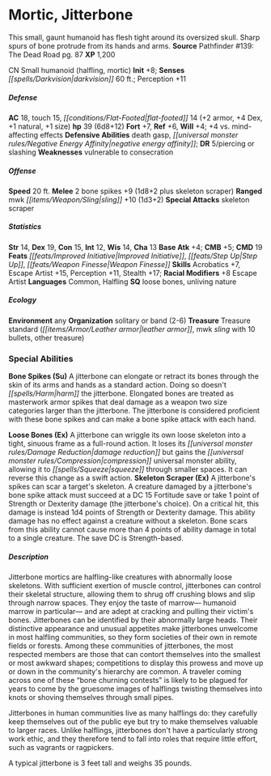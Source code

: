 ﻿---
cssclass: [monsters]
title1: Mortic, Jitterbone
desc_short: This small, gaunt humanoid has flesh tight around its oversized skull.
  Sharp spurs of bone protrude from its hands and arms.
title2: Jitterbone
CR: 4
sources:
- name: 'Pathfinder #139: The Dead Road'
  page: 87
  link: https://paizo.com/products/btq01ws3
XP: 1200
alignment: CN
size: Small
type: humanoid
subtypes:
- halfling
- mortic
initiative:
  bonus: 8
senses:
  darkvision: 60
AC:
  AC: 18
  touch: 15
  flat_footed: 14
  components:
    armor: 2
    dex: 4
    natural: 1
    size: 1
HP:
  HP: 39
  long: 6d8+12
saves:
  fort: 7
  ref: 6
  will: 4
  other: +4 vs. mind-affecting effects
defensive_abilities:
- death gasp
- negative energy affinity
DR:
- amount: 5
  weakness: piercing or slashing
weaknesses:
- vulnerable to consecration
speeds:
  base: 20
attacks:
  melee:
  - - text: 2 bone spikes +9 (1d8+2 plus skeleton scraper)
      entries:
      - - damage: 1d8+2
        - effect: skeleton scraper
      count: 2
      attack: bone spikes
      bonus:
      - 9
  ranged:
  - - text: mwk sling +10 (1d3+2)
      entries:
      - - damage: 1d3+2
      attack: mwk sling
      bonus:
      - 10
  special:
  - skeleton scraper
ability_scores:
  STR: 14
  DEX: 19
  CON: 15
  INT: 12
  WIS: 14
  CHA: 13
BAB: 4
CMB: 5
CMD: 19
feats:
- name: Improved Initiative
- name: Step Up
- name: Weapon Finesse
skills:
  Acrobatics: 7
  Escape Artist: 15
  Perception: 11
  Stealth: 17
  _racial_mods:
    Escape Artist:
      _: 8
languages:
- Common
- Halfling
special_qualities:
- loose bones
- unliving nature
ecology:
  environment: any
  organization: solitary or band (2-6)
  treasure:
  - Treasure standard (leather armor, mwk sling with 10 bullets, other treasure)
special_abilities:
  Bone Spikes (Su): A jitterbone can elongate or retract its bones through the skin
    of its arms and hands as a standard action. Doing so doesn't harm the jitterbone.
    Elongated bones are treated as masterwork armor spikes that deal damage as a weapon
    two size categories larger than the jitterbone. The jitterbone is considered proficient
    with these bone spikes and can make a bone spike attack with each hand.
  Loose Bones (Ex): A jitterbone can wriggle its own loose skeleton into a tight,
    sinuous frame as a full-round action. It loses its damage reduction but gains
    the compression universal monster ability, allowing it to squeeze through smaller
    spaces. It can reverse this change as a swift action.
  Skeleton Scraper (Ex): A jitterbone's spikes can scar a target's skeleton. A creature
    damaged by a jitterbone's bone spike attack must succeed at a DC 15 Fortitude
    save or take 1 point of Strength or Dexterity damage (the jitterbone's choice).
    On a critical hit, this damage is instead 1d4 points of Strength or Dexterity
    damage. This ability damage has no effect against a creature without a skeleton.
    Bone scars from this ability cannot cause more than 4 points of ability damage
    in total to a single creature. The save DC is Strength-based.
desc_long: |-
  Jitterbone mortics are halfling-like creatures with abnormally loose skeletons. With sufficient exertion of muscle control, jitterbones can control their skeletal structure, allowing them to shrug off crushing blows and slip through narrow spaces. They enjoy the taste of marrow- humanoid marrow in particular- and are adept at cracking and pulling their victim's bones. Jitterbones can be identified by their abnormally large heads. Their distinctive appearance and unusual appetites make jitterbones unwelcome in most halfling communities, so they form societies of their own in remote fields or forests. Among these communities of jitterbones, the most respected members are those that can contort themselves into the smallest or most awkward shapes; competitions to display this prowess and move up or down in the community's hierarchy are common. A traveler coming across one of these “bone churning contests” is likely to be plagued for years to come by the gruesome images of halflings twisting themselves into knots or shoving themselves through small pipes.

   Jitterbones in human communities live as many halflings do: they carefully keep themselves out of the public eye but try to make themselves valuable to larger races. Unlike halflings, jitterbones don't have a particularly strong work ethic, and they therefore tend to fall into roles that require little effort, such as vagrants or ragpickers.

   A typical jitterbone is 3 feet tall and weighs 35 pounds.

---

# Mortic, Jitterbone
This small, gaunt humanoid has flesh tight around its oversized skull. Sharp spurs of bone protrude from its hands and arms.
**Source** Pathfinder #139: The Dead Road pg. 87
**XP** 1,200

CN Small humanoid (halfling, mortic)
**Init** +8; **Senses** _[[spells/Darkvision|darkvision]]_ 60 ft.; Perception +11

##### Defense

**AC** 18, touch 15, _[[conditions/Flat-Footed|flat-footed]]_ 14 (+2 armor, +4 Dex, +1 natural, +1 size)
**hp** 39 (6d8+12)
**Fort** +7, **Ref** +6, **Will** +4; +4 vs. mind-affecting effects
**Defensive Abilities** death gasp, _[[universal monster rules/Negative Energy Affinity|negative energy affinity]]_; **DR** 5/piercing or slashing
**Weaknesses** vulnerable to consecration

##### Offense
**Speed** 20 ft.
**Melee** 2 bone spikes +9 (1d8+2 plus skeleton scraper)
**Ranged** mwk _[[items/Weapon/Sling|sling]]_ +10 (1d3+2)
**Special Attacks** skeleton scraper

##### Statistics
**Str** 14, **Dex** 19, **Con** 15, **Int** 12, **Wis** 14, **Cha** 13
**Base Atk** +4; **CMB** +5; **CMD** 19
**Feats** _[[feats/Improved Initiative|Improved Initiative]]_, _[[feats/Step Up|Step Up]]_, _[[feats/Weapon Finesse|Weapon Finesse]]_
**Skills** Acrobatics +7, Escape Artist +15, Perception +11, Stealth +17; **Racial Modifiers** +8 Escape Artist
**Languages** Common, Halfling
**SQ** loose bones, unliving nature

##### Ecology

**Environment** any
**Organization** solitary or band (2-6)
**Treasure** Treasure standard (_[[items/Armor/Leather armor|leather armor]]_, mwk _sling_ with 10 bullets, other treasure)

### Special Abilities

**Bone Spikes (Su)** A jitterbone can elongate or retract its bones through the skin of its arms and hands as a standard action. Doing so doesn't _[[spells/Harm|harm]]_ the jitterbone. Elongated bones are treated as masterwork armor spikes that deal damage as a weapon two size categories larger than the jitterbone. The jitterbone is considered proficient with these bone spikes and can make a bone spike attack with each hand.

**Loose Bones (Ex)** A jitterbone can wriggle its own loose skeleton into a tight, sinuous frame as a full-round action. It loses its _[[universal monster rules/Damage Reduction|damage reduction]]_ but gains the _[[universal monster rules/Compression|compression]]_ universal monster ability, allowing it to _[[spells/Squeeze|squeeze]]_ through smaller spaces. It can reverse this change as a swift action.
**Skeleton Scraper (Ex)** A jitterbone's spikes can scar a target's skeleton. A creature damaged by a jitterbone's bone spike attack must succeed at a DC 15 Fortitude save or take 1 point of Strength or Dexterity damage (the jitterbone's choice). On a critical hit, this damage is instead 1d4 points of Strength or Dexterity damage. This ability damage has no effect against a creature without a skeleton. Bone scars from this ability cannot cause more than 4 points of ability damage in total to a single creature. The save DC is Strength-based.

##### Description

Jitterbone mortics are halfling-like creatures with abnormally loose skeletons. With sufficient exertion of muscle control, jitterbones can control their skeletal structure, allowing them to shrug off crushing blows and slip through narrow spaces. They enjoy the taste of marrow— humanoid marrow in particular— and are adept at cracking and pulling their victim's bones. Jitterbones can be identified by their abnormally large heads. Their distinctive appearance and unusual appetites make jitterbones unwelcome in most halfling communities, so they form societies of their own in remote fields or forests. Among these communities of jitterbones, the most respected members are those that can contort themselves into the smallest or most awkward shapes; competitions to display this prowess and move up or down in the community's hierarchy are common. A traveler coming across one of these “bone churning contests” is likely to be plagued for years to come by the gruesome images of halflings twisting themselves into knots or shoving themselves through small pipes.

Jitterbones in human communities live as many halflings do: they carefully keep themselves out of the public eye but try to make themselves valuable to larger races. Unlike halflings, jitterbones don't have a particularly strong work ethic, and they therefore tend to fall into roles that require little effort, such as vagrants or ragpickers.

A typical jitterbone is 3 feet tall and weighs 35 pounds.
